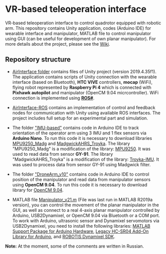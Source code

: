 # VR-based teleoperation interface

VR-based teleoperation interface to control quadrotor equipped with robotic arm. This repository contains Unity application, codes (Arduino IDE) for wearable interface and manipulator, MATLAB file to control manipulator using GUI (can be useful for development of own planar manipulator). For more details about the project, please see the [Wiki](https://github.com/Y-Grigoriy/VR-based-teleoperation-interface/wiki).

## Repository structure

* [AirInterface folder](./AirInterface) contains files of Unity project (version 2019.4.35f1). The application contains scripts of Unity connection with the wearable interface (based on Bluetooth), **HTC VIVE** controllers, **mocap** (WiFi), flying robot represented by **Raspberry Pi 4** which is connected with **Pixhawk autopilot** and manipulator (OpenCM 9.04 micrcontroller). WiFi connection is implemented using [**ROS#**](https://github.com/siemens/ros-sharp). 

* [AirInterface-ROS](./AirInterface-ROS) contains an implementation of control and feedback nodes for communication with Unity using available ROS interfaces. The project includes full setup for an experimental part and simulation.

* The folder ["IMU-based"](./IMU-based) contains code in Arduino IDE to track orientation of the operator arm using 3 IMU and 1 flex sensors via **Arduino Nano**. To run this code it is necessary to download libraries [MPU9250_Madg](./IMU-based/MPU9250_Madg) and [MadgwickAHRS_Troyka](./IMU-based/MadgwickAHRS_Troyka). The library "MPU9250_Madg" is a modification of the library: [MPU9250](https://github.com/bolderflight/MPU9250). It was used to read data from sensor **GY-91**. The library "MadgwickAHRS_Troyka" is a modification of the library: [Troyka-IMU](https://github.com/amperka/Troyka-IMU). It was used to process data from sensor GY-91 using Madgwick filter.

* The folder ["DroneArm_v10"](./DroneArm_v10) contains code in Arduino IDE to control position of the manipulator and read data from manipulator sensors using **OpenCM 9.04**. To run this code it is necessary to download library for [OpenCM 9.04](https://emanual.robotis.com/docs/en/software/arduino_ide/#install-on-windows).

* MATLAB file [Manipulator_v21.m](./Manipulator_v21.m) (File was last run in MATLAB R2019a version), you can control the movement of the planar manipulator in the GUI, as well as connect to a real 4-axis planar manipulator controlled by Arduino, USB2Dynamixel, or OpenCM 9.04 via Bluetooth or a COM port. To work with Arduino, ultrasonic sensor and Dynamixel servomotors via USB2Dynamixel, you need to install the following libraries: [MATLAB Support Package for Arduino Hardware](https://www.mathworks.com/matlabcentral/fileexchange/47522-matlab-support-package-for-arduino-hardware?s_tid=srchtitle), [Legacy HC-SR04 Add-On Library for Arduino](https://www.mathworks.com/matlabcentral/fileexchange/57898-legacy-hc-sr04-add-on-library-for-arduino), and [ROBOTIS Dynamixel SDK](https://github.com/ROBOTIS-GIT/DynamixelSDK).

**Note:** At the moment, some of the comments are written in Russian.
